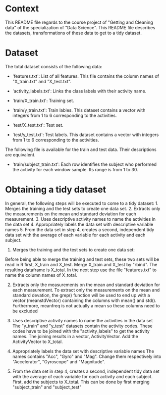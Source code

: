 
# Context
This README file regards to the course project of "Getting and Cleaning data" of the specialization of "Data Science".
This README file describes the datasets, transformations of these data to get to a tidy dataset.

# Dataset
The total dataset consists of the following data:

- 'features.txt': List of all features. This file contains the column names of "X_train.txt" and "X_test.txt".

- 'activity_labels.txt': Links the class labels with their activity name.

- 'train/X_train.txt': Training set.

- 'train/y_train.txt': Train lables. This dataset contains a vector with integers from 1 to 6 corresponding to the activities.

- 'test/X_test.txt': Test set.

- 'test/y_test.txt': Test labels. This dataset contains a vector with integers from 1 to 6 corresponding to the activities.

The following file is available for the train and test data. Their descriptions are equivalent. 

- 'train/subject_train.txt': Each row identifies the subject who performed the activity for each window sample. Its range is from 1 to 30.


# Obtaining a tidy dataset

In general, the following steps will be executed to come to a tidy dataset:
	1. Merges the training and the test sets to create one data set.
	2. Extracts only the measurements on the mean and standard deviation for each measurement. 
	3. Uses descriptive activity names to name the activities in the data set
	4. Appropriately labels the data set with descriptive variable names
	5. From the data set in step 4, creates a second, independent tidy data set with the average of each variable for each activity and each subject.

1. Merges the training and the test sets to create one data set:

Before being able to merge the training and test sets, these two sets will be read in R first, X_train and X_test. 
Merge X_train and X_test by "rbind". The resulting dataframe is X_total.
In the next step use the file "features.txt" to name the column names of X_total.

2. Extracts only the measurements on the mean and standard deviation for each measurement.
To extract only the measurements on the mean and standard devation, the grep() function will be used to end up with a vector
(meanstdVector) containing the columns with mean() and std().
Furthermore, meanfreq is not actually a mean so these columns need to be excluded


3. Uses descriptive activity names to name the activities in the data set
The "y_train" and "y_test" datasets contain the activity codes. These codes have to be joined with the "activity_labels" to get the activity names.
The joining results in a vector, ActivityVector. Add the ActivityVector to X_total.

4. Appropriately labels the data set with descriptive variable names
The names contains "Acc", "Gyro" and "Mag". Change them respectively into "Accelerator", "Gyroscope" and "Magnitude".

5. From the data set in step 4, creates a second, independent tidy data set with the average of each variable for each activity and each subject.
First, add the subjects to X_total. This can be done by first merging "subject_train" and "subject_test"
